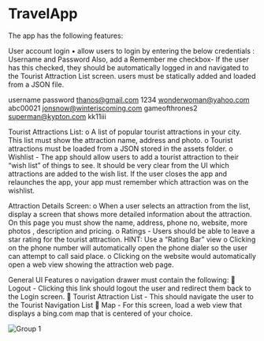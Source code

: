 # TravelApp
The app has the following features:

User account login • allow users to login by entering the below credentials : Username and Password Also, add a Remember me checkbox- If the user has this checked, they should be automatically logged in and navigated to the Tourist Attraction List screen. users must be statically added and loaded from a JSON file.

username password thanos@gmail.com 1234 wonderwoman@yahoo.com abc00021 jonsnow@winteriscoming.com gameofthrones2 superman@kypton.com kk11iii

Tourist Attractions List:
o A list of popular tourist attractions in your city. This list must show the attraction name, address and photo. o Tourist attractions must be loaded from a JSON stored in the assets folder. o Wishlist - The app should allow users to add a tourist attraction to their “wish list” of things to see. It should be very clear from the UI which attractions are added to the wish list. If the user closes the app and relaunches the app, your app must remember which attraction was on the wishlist.

Attraction Details Screen:
o When a user selects an attraction from the list, display a screen that shows more detailed information about the attraction.
On this page you must show the name, address, phone no, website, more photos , description and pricing. o Ratings - Users should be able to leave a star rating for the tourist attraction. HINT: Use a “Rating Bar” view o Clicking on the phone number will automatically open the phone dialer so the user can attempt to call said place. o Clicking on the website would automatically open a web view showing the attraction web page.

General UI Features o navigation drawer must contain the following:  Logout - Clicking this link should logout the user and redirect them back to the Login screen.  Tourist Attraction List - This should navigate the user to the Tourist Navigation List  Map - For this screen, load a web view that displays a bing.com map that is centered of your choice.

![Group 1](https://user-images.githubusercontent.com/70823359/111852640-1e7c7900-88ee-11eb-876d-16784198aefd.png)
